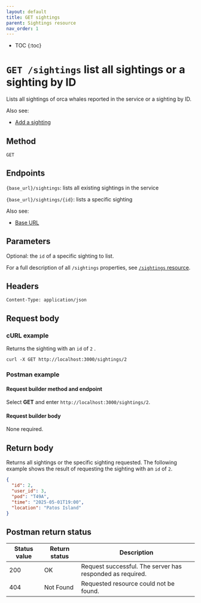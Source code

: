 ```yaml
---
layout: default
title: GET sightings
parent: Sightings resource
nav_order: 1
---
```


- TOC
{:toc}

# `GET /sightings` list all sightings or a sighting by ID

Lists all sightings of orca whales reported in the service or a sighting by ID.

Also see:

- [Add a sighting](./sightings-post.md)

## Method

`GET`

## Endpoints

`{base_url}/sightings`: lists all existing sightings in the service

`{base_url}/sightings/{id}`: lists a specific sighting

Also see:

- [Base URL](../base-url.md)

## Parameters

Optional: the `id` of a specific sighting to list.

For a full description of all `/sightings` properties, see [`/sightings` resource](./sightings-resource.md#parameters).

## Headers

`Content-Type: application/json`

## Request body

### cURL example

Returns the sighting with an `id` of `2` .

```shell
curl -X GET http://localhost:3000/sightings/2
```

### Postman example

#### Request builder method and endpoint

Select **GET** and enter  `http://localhost:3000/sightings/2`.

#### Request builder body

None required.

## Return body

Returns all sightings or the specific sighting requested. The following example shows the result of requesting the sighting with an `id` of `2`.

```json
{
  "id": 2,
  "user_id": 3,
  "pod": "T49A",
  "time": "2025-05-01T19:00",
  "location": "Patos Island"
}
```


## Postman return status

| Status value | Return status | Description                                               |
| ------------ | ------------- | --------------------------------------------------------- |
| 200          | OK            | Request successful. The server has responded as required. |
| 404          | Not Found     | Requested resource could not be found.                    |
